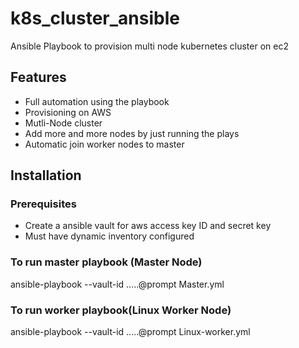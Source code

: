 # k8s_cluster_ansible
Ansible Playbook to provision multi node kubernetes cluster on ec2
## Features
- Full automation using the playbook
- Provisioning on AWS 
- Mutli-Node cluster
- Add more and more nodes by just running the plays
- Automatic join worker nodes to master
## Installation
### Prerequisites
- Create a ansible vault for aws access key ID and secret key
- Must have dynamic inventory configured
### To run master playbook (Master Node)
ansible-playbook --vault-id .....@prompt Master.yml
### To run worker playbook(Linux Worker Node)
ansible-playbook --vault-id .....@prompt Linux-worker.yml
